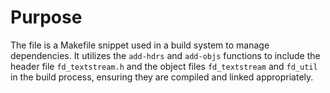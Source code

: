 # Purpose
The file is a Makefile snippet used in a build system to manage dependencies. It utilizes the `add-hdrs` and `add-objs` functions to include the header file `fd_textstream.h` and the object files `fd_textstream` and `fd_util` in the build process, ensuring they are compiled and linked appropriately.
